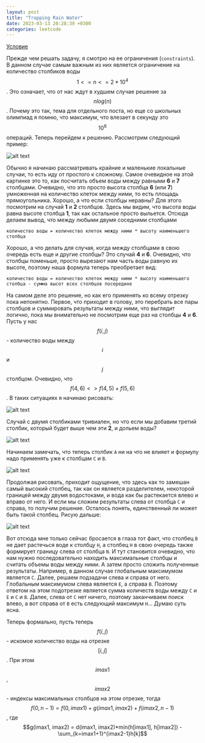 ```yaml
---
layout: post
title: "Trapping Rain Water"
date: 2023-03-13 20:28:39 +0300
categories: leetcode
---
```


[Условие](https://leetcode.com/problems/trapping-rain-water/)

Прежде чем решать задачу, я смотрю на ее ограничения (`constraints`). В данном случае самым важным из них является ограничение на количество столбиков воды $$1<=n<=2*10^4$$. 
Это означает, что от нас ждут в худшем случае решение за $$nlog(n)$$. Почему это так, тема для отдельного поста, но еще со школьных олимпиад я помню, что максимум, что влезает в секунду это $$10^6$$ операций.
Теперь перейдем к решению. Рассмотрим следующий пример:

![alt text](../../images/leetcode/trapping_rain_water/image1.png)

Обычно я начинаю рассматривать крайние и маленькие локальные случаи, то есть иду от простого к сложному. Самое очевидное на этой картинке это то, как посчитать объем воды между равными **6** и **7** столбцами. 
Очевидно, что это просто высота столбца **6** (или **7**) умноженная на количество клеток между ними, то есть площадь прямоугольника. Хорошо, а что если столбцы неравны? Для этого посмотрим на случай **1** и **2** столбцов. 
Здесь мы видим, что высота воды равна высоте столбца **1**, так как остальное просто выльется. Отсюда делаем вывод, что между любыми двумя соседними столбцами 

`количество воды = количество клеток между ними * высоту наименьшего столбца`

Хорошо, а что делать для случая, когда между столбцами в свою очередь есть еще и другие столбцы? Это случай **4** и **6**. Очевидно, что столбцы поменьше, просто вырезают нам часть воды равную их высоте, поэтому наша формула теперь преобретает вид:

`количество воды = количество клеток между ними * высоту наименьшего столбца - сумма высот всех столбцов посередине`

На самом деле это решение, но как его применять ко всему отрезку пока непонятно. Первое, что приходит в голову, это перебрать все пары столбцов и суммировать результаты между ними, что выглядит логично, пока мы внимательно не посмотрим еще раз на столбцы **4** и **6**. 
Пусть у нас $$f(i, j)$$ - количество воды между $$i$$ и $$j$$ столбцом. Очевидно, что $$f(4, 6) <> f(4, 5) + f(5, 6)$$. В таких ситуациях я начинаю рисовать:

![alt text](../../images/leetcode/trapping_rain_water/image2.png)

Случай с двумя столбиками тривиален, но что если мы добавим третий столбик, который будет выше чем эти **2**, и дольем воды?

![alt text](../../images/leetcode/trapping_rain_water/image3.png)

Начинаем замечать, что теперь столбик `A` ни на что не влияет и формулу надо применять уже к столбцам `C` и `B`.

![alt text](../../images/leetcode/trapping_rain_water/image4.png)

Продолжая рисовать, приходит ощущение, что здесь как то замешан самый высокий столбец, так как он является разделителем, некоторой границей между двумя водостоками, и вода как бы растекается влево и вправо от него. 
И если мы сложим результаты слева от столбца `C` и справа, то получим решение. Осталось понять, единственный ли может быть такой столбец. Рисую дальше:

![alt text](../../images/leetcode/trapping_rain_water/image5.png)

Вот отсюда мне только сейчас бросается в глаза тот факт, что столбец `B` не дает растечься воде к столбцу `H`, а столбец `H` в свою очередь также формирует границу слева от столбца `N`. 
И тут становится очевидно, что нам нужно последовательно находить максимальные столбцы и считать объемы воды между ними. А затем просто сложить полученные результаты. 
Например, в данном случае глобальным максимумом является `C`. Далее, решаем подзадачи слева и справа от него. Глобальным максимумом слева является `E`, а справа `B`. 
Поэтому ответом на этом подотрезке является сумма количеств воды между `C` и `E` и `C` и `B`. Далее, слева от `С` нет ничего, поэтому заканчиваем поиск влево, а вот справа от `B` есть следующий максимум `H`... Думаю суть ясна.

Теперь формально, пусть теперь $$f(i, j)$$ - искомое количество воды на отрезке $$[i, j]$$. При этом $$imax1$$, $$imax2$$ - индексы максимальных столбцов на этом отрезке, тогда
$$f(0, n-1) = f(0, imax1) + g(imax1, imax2) + f(imax2, n-1)$$, где $$g(imax1, imax2) = d(imax1, imax2)*min(h[imax1], h[imax2]) - \sum_{k=imax1+1}^{imax2-1}h[k]$$

